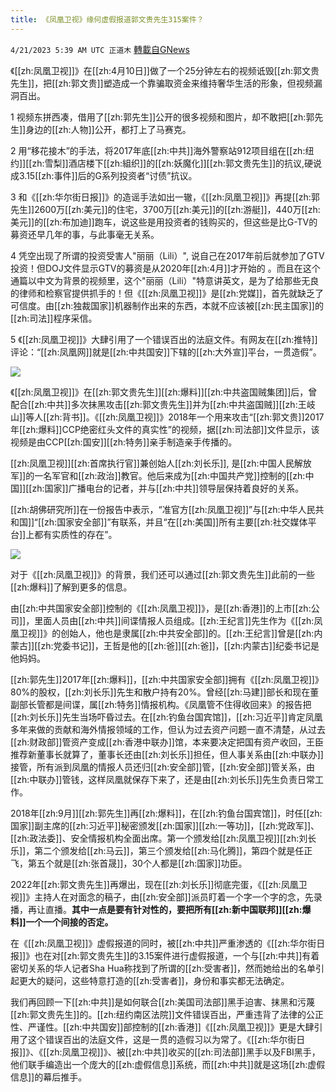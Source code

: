 ```yaml
---
title: 《凤凰卫视》缘何虚假报道郭文贵先生315案件？
---
```

`4/21/2023 5:39 AM UTC 正道木` [轉載自GNews](https://gnews.org/articles/1243350)

《[[zh:凤凰卫视]]》在[[zh:4月10日]]做了一个25分钟左右的视频诋毁[[zh:郭文贵先生]]，把[[zh:郭文贵]]塑造成一个靠骗取资金来维持奢华生活的形象，但视频漏洞百出。

1 视频东拼西凑，借用了[[zh:郭先生]]公开的很多视频和图片，却不敢把[[zh:郭先生]]身边的[[zh:人物]]公开，都打上了马赛克。

2 用“移花接木”的手法，将2017年底[[zh:中共]]海外警察站912项目组在[[zh:纽约]][[zh:雪梨]]酒店楼下[[zh:組织]]的[[zh:妖魔化]][[zh:郭文贵先生]]的抗议,硬说成3.15[[zh:事件]]后的G系列投资者“讨债”抗议。

3 和《[[zh:华尔街日报]]》的造谣手法如出一辙，《[[zh:凤凰卫视]]》再提[[zh:郭先生]]2600万[[zh:美元]]的住宅，3700万[[zh:美元]]的[[zh:游艇]]，440万[[zh:美元]]的[[zh:布加迪]]跑车，说这些是用投资者的钱购买的，但这些是比G-TV的募资还早几年的事，与此事毫无关系。

4 凭空出现了所谓的投资受害人"丽丽（Lili）", 说自己在2017年前后就参加了GTV投资！但DOJ文件显示GTV的募资是从2020年[[zh:4月]]才开始的 。而且在这个通篇以中文为背景的视频里，这个"丽丽（Lili）"特意讲英文，是为了给那些无良的律师和检察官提供抓手的！但《[[zh:凤凰卫视]]》是[[zh:党媒]]，首先就缺乏了可信度。由[[zh:独裁国家]]机器制作出来的东西，本就不应该被[[zh:民主国家]]的[[zh:司法]]程序采信。

5 《[[zh:凤凰卫视]]》大肆引用了一个错误百出的法庭文件。有网友在[[zh:推特]]评论：“[[zh:凤凰网]]就是[[zh:中共国安]]下辖的[[zh:大外宣]]平台，一贯造假”。

![](https://i.imgur.com/UmX89Mf.jpg)

《[[zh:凤凰卫视]]》在[[zh:郭文贵先生]][[zh:爆料]][[zh:中共盗国贼集团]]后，曾配合[[zh:中共]]多次抹黑攻击[[zh:郭文贵先生]]并为[[zh:中共盗国贼]][[zh:王岐山]]等人[[zh:背书]]。《[[zh:凤凰卫视]]》2018年一个用来攻击“[[zh:郭文贵]]2017年[[zh:爆料]]CCP绝密红头文件的真实性”的视频，据[[zh:司法部]]文件显示，该视频是由CCP[[zh:国安]][[zh:特务]]亲手制造亲手传播的。

[[zh:凤凰卫视]][[zh:首席执行官]]兼创始人[[zh:刘长乐]], 是[[zh:中国人民解放军]]的一名军官和[[zh:政治]]教官。他后来成为[[zh:中国共产党]]控制的[[zh:中国]][[zh:国家]]广播电台的记者，并与[[zh:中共]]领导层保持着良好的关系。

[[zh:胡佛研究所]]在一份报告中表示，“准官方[[zh:凤凰卫视]]”与[[zh:中华人民共和国]]“[[zh:国家安全部]]”有联系，并且“在[[zh:美国]]所有主要[[zh:社交媒体平台]]上都有实质性的存在”。

![](https://i.imgur.com/dsAssFR.jpg)

对于《[[zh:凤凰卫视]]》的背景，我们还可以通过[[zh:郭文贵先生]]此前的一些[[zh:爆料]]了解到更多的信息。

由[[zh:中共国家安全部]]控制的《[[zh:凤凰卫视]]》，是[[zh:香港]]的上市[[zh:公司]]，里面人员由[[zh:中共]]间谍情报人员组成。[[zh:王纪言]]先生作为《[[zh:凤凰卫视]]》的创始人，他也是隶属[[zh:中共安全部]]的。[[zh:王纪言]]曾是[[zh:内蒙古]][[zh:党委书记]]，王哲是他的[[zh:爸]][[zh:爸]]，[[zh:内蒙古]]纪委书记是他妈妈。

[[zh:郭先生]]2017年[[zh:爆料]]，[[zh:中共国家安全部]]拥有《[[zh:凤凰卫视]]》80%的股权，[[zh:刘长乐]]先生和散户持有20%。曾经[[zh:马建]]部长和现在董副部长管都是间谍，属[[zh:特务]]情报机构。《凤凰管不住得收回来》的报告把[[zh:刘长乐]]先生当场吓昏过去。在[[zh:钓鱼台国宾馆]]，[[zh:习近平]]肯定凤凰多年来做的贡献和海外情报领域的工作，但认为过去资产问题一直不清楚，从过去[[zh:财政部]]管资产变成[[zh:香港中联办]]馆，本来要决定把国有资产收回，王臣推荐新董事长就算了，董事长还由[[zh:刘长乐]]担任，但人事关系由[[zh:中联办]]接管，所有派到凤凰的情报人员还归[[zh:安全部]]管，[[zh:安全部]]管关系，由[[zh:中联办]]管钱，这样凤凰就保存下来了，还是由[[zh:刘长乐]]先生负责日常工作。

2018年[[zh:9月]][[zh:郭先生]]再[[zh:爆料]]，在[[zh:钓鱼台国宾馆]]，时任[[zh:国家]]副主席的[[zh:习近平]]秘密颁发[[zh:国家]][[zh:一等功]]，[[zh:党政军]]、[[zh:政法委]]、安全情报机构全面出席。第一个颁发给[[zh:凤凰卫视]][[zh:刘长乐]]，第二个颁发给[[zh:马云]]，第三个颁发给[[zh:马化腾]]，第四个就是任正飞，第五个就是[[zh:张首晟]]，30个人都是[[zh:国家]]功臣。

2022年[[zh:郭文贵先生]]再爆出，现在[[zh:刘长乐]]彻底完蛋，《[[zh:凤凰卫视]]》主持人在对面念的稿子，由[[zh:安全部]]派员盯着一个字一个字的念，先录播，再让直播。**其中一点是要有针对性的，要把所有[[zh:新中国联邦]][[zh:爆料]]一个一个间接的否定。**

在《[[zh:凤凰卫视]]》虚假报道的同时，被[[zh:中共]]严重渗透的《[[zh:华尔街日报]]》也在对[[zh:郭文贵先生]]的3.15案件进行虚假报道，一个与[[zh:中共]]有着密切关系的华人记者Sha Hua称找到了所谓的[[zh:受害者]]，然而她给出的名单引起更大的疑问，这些特意打造的[[zh:受害者]]，身份和事实都无法确定。

我们再回顾一下[[zh:中共]]是如何联合[[zh:美国司法部]]黑手迫害、抹黑和污蔑[[zh:郭文贵先生]]的。[[zh:纽约南区法院]]文件错误百出，严重违背了法律的公正性、严谨性。[[zh:中共国安]]部控制的[[zh:香港]]《[[zh:凤凰卫视]]》更是大肆引用了这个错误百出的法庭文件，这是一贯的造假习以为常了。《[[zh:华尔街日报]]》、《[[zh:凤凰卫视]]》、被[[zh:中共]]收买的[[zh:司法部]]黑手以及FBI黑手，他们联手编造出一个庞大的[[zh:虚假信息]]系统，而[[zh:中共]]就是这场[[zh:虚假信息]]的幕后推手。
